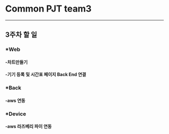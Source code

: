 # Common PJT team3
*****
## 3주차 할 일
### *Web
#### 	-차트만들기
#### 	-기기 등록 및 시간표 페이지 Back End 연결
### *Back
#### 	-aws 연동
### *Device
#### 	-aws 라즈베리 파이 연동 